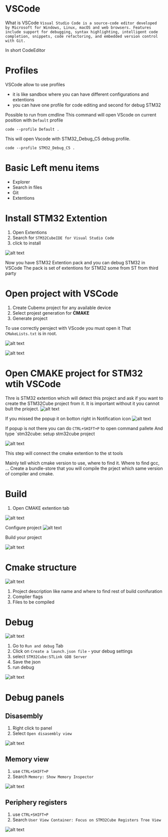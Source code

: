 # VSCode

What is VSCode
``
Visual Studio Code is a source-code editor developed by Microsoft for Windows, Linux, macOS and web browsers. Features include support for debugging, syntax highlighting, intelligent code completion, snippets, code refactoring, and embedded version control with Git.
``

In short CodeEditor

# Profiles

VSCode allow to use profiles 
- it is like sandbox where you can have different configurations and extentions
- you can have one profile for code editing and second for debug STM32

Possible to run from cmdline
This command will open VScode on current position with `Default` profile
```
code --profile Default .
```

This will open Vscode with STM32_Debug_C5 debug profile.
```
code --profile STM32_Debug_C5 .
```

# Basic Left menu items

- Explorer
- Search in files
- Git
- Extentions


# Install STM32 Extention
1. Open Extentions
2. Search for `STM32CubeIDE for Visual Studio Code `
3. click to install

![alt text](./img/001.png)

Now you have STM32 Extention pack and you can debug STM32 in VSCode
The pack is set of extentions for STM32 some from ST from third party


# Open project with VSCode

1. Create Cubemx project for any available device
2. Select projest generation for **CMAKE**
3. Generate project

To use correctly peroject with VScode you must open it That `CMakeLists.txt` is in root. 

![alt text](./img/002.png)


![alt text](./img/003.png)


# Open CMAKE project for STM32 wtih VSCode

Thre is STM32 extention which will detect this project and ask if you want to create the STM32Cube project from it. It is important without it you cannot bult the prioject. 
![alt text](./img/004.png)

If you missed the popup it on botton right in Notification icon
![alt text](./img/005.png)

If popup is not there you can do `CTRL+SHIFT+P` to open command pallete
And type `stm32cube: setup stm32cube project

![alt text](./img/006.png)

This step will connect the cmake extention to the st tools 

Mainly tell which cmake version to use, where to find it. Where to find gcc, ...
Create a bundle-store that you will compile the prject which same version of compiler and cmake. 


# Build

1. Open CMAKE extention tab

![alt text](./img/007.png)

Configure project
![alt text](./img/010.png)

<!-- When project was discovered by STM32Cube the Cmake addon will not catch change of this operation. So it will not show any project. 

You can open/close project. Or use CTRL+SHIFT+P and run `CMake: Reset CMake Tools Extention State` 

![alt text](./img/008.png) -->


Build your project

![alt text](./img/009.png)


# Cmake structure

![alt text](./img/011.png)

1. Project description like name and where to find rest of build conifuration
2. Complier flags
3. Files to be compiled


# Debug

![alt text](./img/012.png)

1. Go to `Run and debug` Tab
2. Click on `Create a launch.json file` - your debug settings
3. select `STM32Cube:STLink GDB Server`
4. Save the json
5. run debug

![alt text](./img/013.png)

# Debug panels

## Disasembly 

1. Right click to panel
2. Select `Open disasembly view`

![alt text](./img/014.png)

## Memory view 

1. use `CTRL+SHIFT+P`
2. Search `Memory: Show Memory Inspector`

![alt text](./img/015.png)

## Periphery registers

1. use `CTRL+SHIFT+P`
2. Search `User View Container: Focus on STM32Cube Registers Tree View`

![alt text](./img/016.png)
